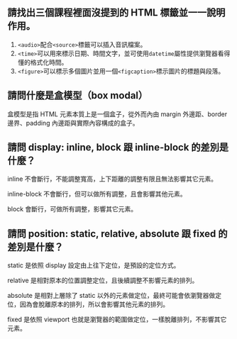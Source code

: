 ## 請找出三個課程裡面沒提到的 HTML 標籤並一一說明作用。
1. `<audio>`配合`<source>`標籤可以插入音訊檔案。
2. `<time>`可以用來標示日期、時間文字，並可使用`datetime`屬性提供瀏覽器看得懂的格式化時間。
3. `<figure>`可以標示多個圖片並用一個`<figcaption>`標示圖片的標題與段落。

## 請問什麼是盒模型（box modal）
盒模型是指 HTML 元素本質上是一個盒子，從外而內由 margin 外邊距、border 邊界、padding 內邊距與實際內容構成的盒子。

## 請問 display: inline, block 跟 inline-block 的差別是什麼？
inline 不會斷行，不能調整寬高，上下距離的調整有限且無法影響其它元素。

inline-block 不會斷行，但可以做所有調整，且會影響其他元素。

block 會斷行，可做所有調整，影響其它元素。

## 請問 position: static, relative, absolute 跟 fixed 的差別是什麼？
static 是依照 display 設定由上往下定位，是預設的定位方式。

relative 是相對原本的位置調整定位，且後續調整不影響元素的排列。

absolute 是相對上層除了 static 以外的元素做定位，最終可能會依瀏覽器做定位，因為會脫離原本的排列，所以會影響其他元素的排列。

fixed 是依照 viewport 也就是瀏覽器的範圍做定位，一樣脫離排列，不影響其它元素。
